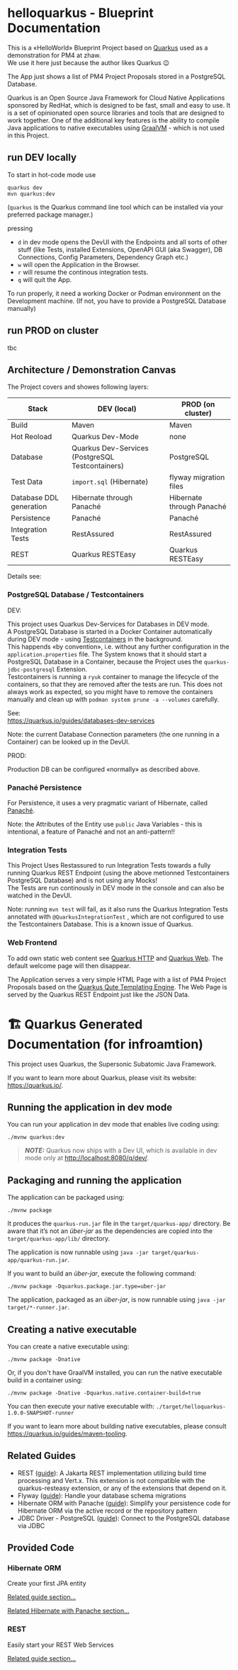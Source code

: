 # helloquarkus - Blueprint Documentation 

This is a «HelloWorld» Blueprint Project based on [Quarkus](https://quarkus.io) used as a demonstration for PM4 at zhaw.   
We use it here just because the author likes Quarkus 😉  

The App just shows a list of PM4 Project Proposals stored in a PostgreSQL Database. 

Quarkus is an Open Source Java Framework for Cloud Native Applications sponsored by RedHat, which is designed to be fast, small and easy to use. It is a set of opinionated open source libraries and tools that are designed to work together. One of the additional key features is the ability to compile Java applications to native executables using [GraalVM](https://www.graalvm.org) - which is not used in this Project.  

## run DEV locally 

To start in hot-code mode use 

    quarkus dev 
    mvn quarkus:dev 

(`quarkus` is the Quarkus command line tool which can be installed via your preferred package manager.)

pressing 
- `d` in dev mode opens the DevUI with the Endpoints and all sorts of other stuff (like Tests, installed Extensions, OpenAPI GUI (aka Swagger), DB Connections, Config Parameters, Dependency Graph etc.)
- `w` will open the Application in the Browser.
- `r` will resume the continous integration tests. 
- `q` will quit the App.

To run properly, it need a working Docker or Podman environment on the Development machine. (If not, you have to provide a PostgreSQL Database manually)


## run PROD on cluster

tbc

## Architecture / Demonstration Canvas 

The Project covers and showes following layers: 


| Stack | DEV (local) | PROD (on cluster) |
|-------|-------------|-------------------|
| Build | Maven | Maven |
| Hot Reoload | Quarkus Dev-Mode | none |
| Database | Quarkus Dev-Services (PostgreSQL Testcontainers) | PostgreSQL |
| Test Data | `import.sql` (Hibernate) | flyway migration files |
| Database DDL generation | Hibernate through Panaché | Hibernate through Panaché |
| Persistence | Panaché | Panaché |
| Integration Tests | RestAssured | RestAssured |
| REST | Quarkus RESTEasy | Quarkus RESTEasy |


Details see: 


### PostgreSQL Database / Testcontainers

DEV:  

This project uses Quarkus Dev-Services for Databases in DEV mode.  
A PostgreSQL Database is started in a Docker Container automatically during DEV mode - using [Testcontainers](https://testcontainers.com) in the background.   
This happends «by convention», i.e. without any further configuration in the `application.properties` file. The System knows that it should start a PostgreSQL Database in a Container, because the Project uses the `quarkus-jdbc-postgresql` Extension.   
Testcontainers is running a `ryuk` container to manage the lifecycle of the containers, so that they are removed after the tests are run. This does not always work as expected, so you might have to remove the containers manually and clean up with `podman system prune -a --volumes` carefully. 

See:   
https://quarkus.io/guides/databases-dev-services

Note: the current Database Connection parameters (the one running in a Container) can be looked up in the DevUI.  


PROD:

Production DB can be configured «normally» as described above.  

### Panaché Persistence 

For Persistence, it uses a very pragmatic variant of Hibernate, called [Panaché](https://quarkus.io/guides/hibernate-orm-panache).  

Note: the Attributes of the Entity use `public` Java Variables - this is intentional, a feature of Panaché and not an anti-pattern!!  

### Integration Tests 

This Project Uses Restassured to run Integration Tests towards a fully running Quarkus REST Endpoint (using the above metionned Testcontainers PostgreSQL Database) and is not using any Mocks!   
The Tests are run continously in DEV mode in the console and can also be watched in the DevUI.   

Note: running `mvn test` will fail, as it also runs the Quarkus Integration Tests annotated with `@QuarkusIntegrationTest` , which are not configured to use the Testcontainers Database. This is a known issue of Quarkus.  


### Web Frontend

To add own static web content see [Quarkus HTTP](https://quarkus.io/guides/http-reference) and [Quarkus Web](https://quarkus.io/guides/web). The default welcome page will then disappear. 

The Application serves a very simple HTML Page with a list of PM4 Project Proposals based on the [Quarkus Qute Templating Engine](https://quarkus.io/guides/qute#qute-reference-guide). The Web Page is served by the Quarkus REST Endpoint just like the JSON Data. 




# 🏗️ Quarkus Generated Documentation (for infroamtion)

This project uses Quarkus, the Supersonic Subatomic Java Framework.

If you want to learn more about Quarkus, please visit its website: <https://quarkus.io/>.

## Running the application in dev mode

You can run your application in dev mode that enables live coding using:

```shell script
./mvnw quarkus:dev
```

> **_NOTE:_**  Quarkus now ships with a Dev UI, which is available in dev mode only at <http://localhost:8080/q/dev/>.

## Packaging and running the application

The application can be packaged using:

```shell script
./mvnw package
```

It produces the `quarkus-run.jar` file in the `target/quarkus-app/` directory.
Be aware that it’s not an _über-jar_ as the dependencies are copied into the `target/quarkus-app/lib/` directory.

The application is now runnable using `java -jar target/quarkus-app/quarkus-run.jar`.

If you want to build an _über-jar_, execute the following command:

```shell script
./mvnw package -Dquarkus.package.jar.type=uber-jar
```

The application, packaged as an _über-jar_, is now runnable using `java -jar target/*-runner.jar`.

## Creating a native executable

You can create a native executable using:

```shell script
./mvnw package -Dnative
```

Or, if you don't have GraalVM installed, you can run the native executable build in a container using:

```shell script
./mvnw package -Dnative -Dquarkus.native.container-build=true
```

You can then execute your native executable with: `./target/helloquarkus-1.0.0-SNAPSHOT-runner`

If you want to learn more about building native executables, please consult <https://quarkus.io/guides/maven-tooling>.

## Related Guides

- REST ([guide](https://quarkus.io/guides/rest)): A Jakarta REST implementation utilizing build time processing and Vert.x. This extension is not compatible with the quarkus-resteasy extension, or any of the extensions that depend on it.
- Flyway ([guide](https://quarkus.io/guides/flyway)): Handle your database schema migrations
- Hibernate ORM with Panache ([guide](https://quarkus.io/guides/hibernate-orm-panache)): Simplify your persistence code for Hibernate ORM via the active record or the repository pattern
- JDBC Driver - PostgreSQL ([guide](https://quarkus.io/guides/datasource)): Connect to the PostgreSQL database via JDBC

## Provided Code

### Hibernate ORM

Create your first JPA entity

[Related guide section...](https://quarkus.io/guides/hibernate-orm)

[Related Hibernate with Panache section...](https://quarkus.io/guides/hibernate-orm-panache)


### REST

Easily start your REST Web Services

[Related guide section...](https://quarkus.io/guides/getting-started-reactive#reactive-jax-rs-resources)
